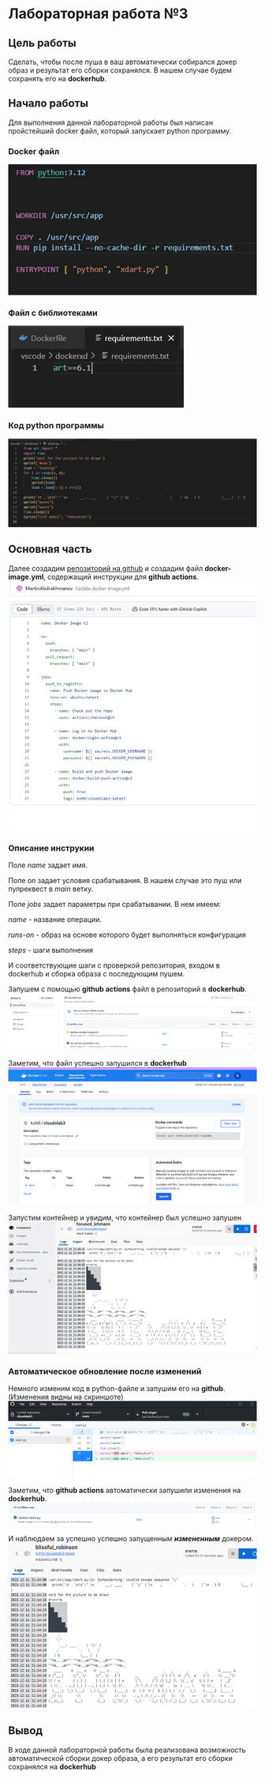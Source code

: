 # Лабораторная работа №3
## Цель работы
Сделать, чтобы после пуша в ваш автоматически собирался докер образ и результат его сборки сохранялся. В нашем случае будем сохранять его на **dockerhub**.

## Начало работы
Для выполнения данной лабораторной работы был написан пройстейший docker файл, который запускает python программу.

### Docker файл
![docker](./img/docker.jpg)

### Файл с библиотеками
![rec](./img/requirements.jpg)
### Код python программы
![code](./img/code.jpg)

## Основная часть

Далее создадим [репозиторий на github](https://github.com/MartinAbdrakhmanov/cloudslab3) и создадим файл **docker-image.yml**, содержащий инструкции для **github actions**.
![yml](./img/yml.png)

### Описание инструкии
Поле *name* задает имя.

Поле *on* задает условия срабатывания. В нашем случае это пуш или пулреквест в *main* ветку.

Поле *jobs* задает параметры при срабатывании. В нем имеем:

*name* - название операции.

*runs-on* - образ на основе которого будет выполняться конфигурация

*steps* - шаги выполнения

И соответствующие шаги с проверкой репозитория, входом в dockerhub и сборка образа с последующим пушем.

Запушем с помощью **github actions** файл в репозиторий в **dockerhub**.
![pushyml](./img/pushyml.png)

Заметим, что файл успешно запушился в **dockerhub**
![dockerhub](./img/dockerhub.png)

Запустим контейнер и увидим, что контейнер был успешно запушен
![startcont](./img/startcont.png)

### Автоматическое обновление после изменений
Немного изменим код в python-файле и запушим его на **github**. (Изменения видны на скриншоте)
![changecode](./img/changecode.png)

Заметим, что **github actions** автоматически запушили изменения на **dockerhub**.
![autopush](./img/autopush.png)

И наблюдаем за успешно успешно запущенным ***измененным*** докером.
![newcont](./img/newcont.png)

## Вывод
В ходе данной лабораторной работы была реализована возможность автоматической сборки докер образа, а его результат его сборки сохранялся на **dockerhub**


